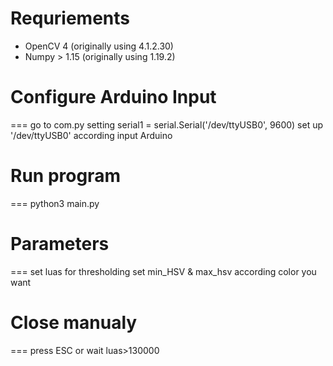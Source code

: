 # Requriements
* OpenCV 4  (originally using 4.1.2.30)
* Numpy > 1.15 (originally using 1.19.2)

# Configure Arduino Input 
===
go to com.py setting serial1 = serial.Serial('/dev/ttyUSB0', 9600)
set up '/dev/ttyUSB0' according input Arduino

# Run program
===
python3 main.py

# Parameters
===
set luas for thresholding
set min_HSV & max_hsv according color you want 

# Close manualy
===
press ESC or wait luas>130000